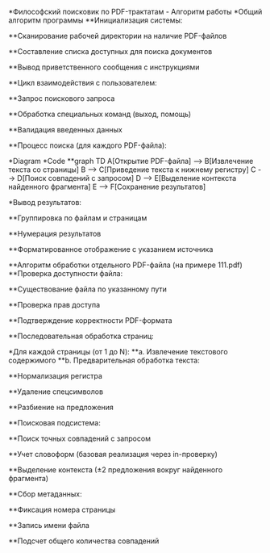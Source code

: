 *Философский поисковик по PDF-трактатам - Алгоритм работы
*Общий алгоритм программы
**Инициализация системы:

**Сканирование рабочей директории на наличие PDF-файлов

**Составление списка доступных для поиска документов

**Вывод приветственного сообщения с инструкциями

**Цикл взаимодействия с пользователем:

**Запрос поискового запроса

**Обработка специальных команд (выход, помощь)

**Валидация введенных данных

**Процесс поиска (для каждого PDF-файла):

*Diagram
*Code
**graph TD
  A[Открытие PDF-файла] --> B[Извлечение текста со страницы]
  B --> C[Приведение текста к нижнему регистру]
  C --> D[Поиск совпадений с запросом]
  D --> E[Выделение контекста найденного фрагмента]
  E --> F[Сохранение результатов]

*Вывод результатов:

**Группировка по файлам и страницам

**Нумерация результатов

**Форматированное отображение с указанием источника

**Алгоритм обработки отдельного PDF-файла (на примере 111.pdf)
**Проверка доступности файла:

**Существование файла по указанному пути

**Проверка прав доступа

**Подтверждение корректности PDF-формата

**Последовательная обработка страниц:

*Для каждой страницы (от 1 до N):
**a. Извлечение текстового содержимого
**b. Предварительная обработка текста:

**Нормализация регистра

**Удаление спецсимволов

**Разбиение на предложения

**Поисковая подсистема:

**Поиск точных совпадений с запросом

**Учет словоформ (базовая реализация через in-проверку)

**Выделение контекста (±2 предложения вокруг найденного фрагмента)

**Сбор метаданных:

**Фиксация номера страницы

**Запись имени файла

**Подсчет общего количества совпадений

